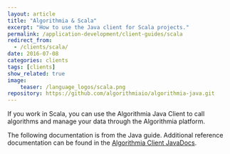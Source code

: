 ```yaml
---
layout: article
title: "Algorithmia & Scala"
excerpt: "How to use the Java client for Scala projects."
permalink: /application-development/client-guides/scala
redirect_from:
  - /clients/scala/
date: 2016-07-08
categories: clients
tags: [clients]
show_related: true
image:
    teaser: /language_logos/scala.png
repository: https://github.com/algorithmiaio/algorithmia-java.git
---
```


If you work in Scala, you can use the Algorithmia Java Client
to call algorithms and manage your data through the Algorithmia platform.

The following documentation is from the Java guide.
Additional reference documentation can be found in the [Algorithmia Client JavaDocs](http://www.javadoc.io/doc/com.algorithmia/algorithmia-client).